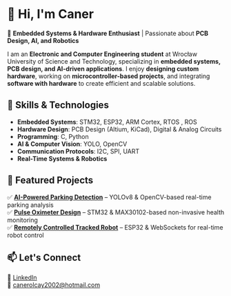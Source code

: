 # 👋 Hi, I'm Caner  

🚀 **Embedded Systems & Hardware Enthusiast** | Passionate about **PCB Design, AI, and Robotics**  

I am an **Electronic and Computer Engineering student** at Wrocław University of Science and Technology, specializing in **embedded systems, PCB design, and AI-driven applications**. I enjoy **designing custom hardware**, working on **microcontroller-based projects**, and integrating **software with hardware** to create efficient and scalable solutions.  

## 🔹 Skills & Technologies  
- **Embedded Systems**: STM32, ESP32, ARM Cortex, RTOS , ROS
- **Hardware Design**: PCB Design (Altium, KiCad), Digital & Analog Circuits  
- **Programming**: C, Python  
- **AI & Computer Vision**: YOLO, OpenCV  
- **Communication Protocols**: I2C, SPI, UART  
- **Real-Time Systems & Robotics**  

## 🚀 Featured Projects  
✅ **[AI-Powered Parking Detection](https://github.com/Irahan2/Parking-Detection-System)** – YOLOv8 & OpenCV-based real-time parking analysis  
✅ **[Pulse Oximeter Design](https://github.com/Irahan2/Pulse-Oximeter)** – STM32 & MAX30102-based non-invasive health monitoring  
✅ **[Remotely Controlled Tracked Robot](https://github.com/Irahan2/Remotely-Controlled-Tracked-Mobile-Platform)** – ESP32 & WebSockets for real-time robot control  

## 📫 Let's Connect  
💼 [LinkedIn](https://www.linkedin.com/in/caner-olcay-bb3760257/)  
📧 canerolcay2002@hotmail.com  
